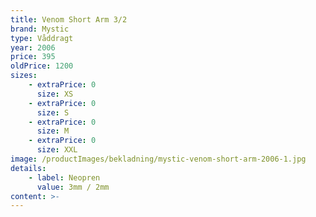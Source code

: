 ```yaml
---
title: Venom Short Arm 3/2
brand: Mystic
type: Våddragt
year: 2006
price: 395
oldPrice: 1200
sizes:
    - extraPrice: 0
      size: XS
    - extraPrice: 0
      size: S
    - extraPrice: 0
      size: M
    - extraPrice: 0
      size: XXL
image: /productImages/bekladning/mystic-venom-short-arm-2006-1.jpg
details:
    - label: Neopren
      value: 3mm / 2mm
content: >-
---
```


